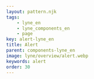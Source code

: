 ```yaml
---
layout: pattern.njk
tags: 
    - lyne_en
    - lyne_components_en
    - page
key: alert-lyne_en
title: Alert
parent: components-lyne_en
image: lyne/overview/alert.webp
keywords: alert
order: 30
---
```

